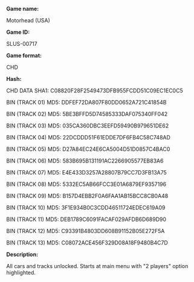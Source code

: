 **Game name:**

Motorhead (USA)

**Game ID:**

SLUS-00717

**Game format:**

CHD

**Hash:**

CHD DATA SHA1: C08820F28F2549473DFB955FCDD51C09EC1EC0C5

BIN (TRACK 01) MD5: DDFEF72DA807F80DD0652A721C41854B

BIN (TRACK 02) MD5: 5BE3BFFD5D74585333DAF075340FF042

BIN (TRACK 03) MD5: 035CA360DBC3EEFD59490B979651DE62

BIN (TRACK 04) MD5: 22DCDDD51F61EDDE7DF6FB4C58C748AD

BIN (TRACK 05) MD5: D27A84EC24E6CA5004D51D0857C4BAC0

BIN (TRACK 06) MD5: 583B695B131191AC2266905577EB83A6

BIN (TRACK 07) MD5: E4E433D3257A28807B79CC7D3FB13A75

BIN (TRACK 08) MD5: 5332EC5AB66FCC3E01A6879EF9357196

BIN (TRACK 09) MD5: B157D4EBB2F0A6FAA1AB15BCC8CB0A48

BIN (TRACK 10) MD5: 3F1E934B0C3CDD46511724EDEC619A09

BIN (TRACK 11) MD5: DEB1789C6091FACAF029AFDB6D689D90

BIN (TRACK 12) MD5: C93391B4803DD608B91152B05E272F5A

BIN (TRACK 13) MD5: C08072ACE456F329D08A18F9480B4C7D

**Description:**

All cars and tracks unlocked. Starts at main menu with "2  players" option highlighted.